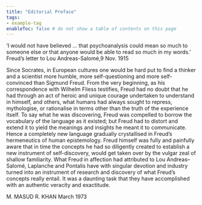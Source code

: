 ```yaml
---
title: "Editorial Preface"
tags:
- example-tag
enableToc: false # do not show a table of contents on this page
---
```


‘I would not have believed … that psychoanalysis could mean so much to someone else or that anyone would be able to read so much in my words.’
Freud’s letter to Lou Andreas-Salomé,9 Nov. 1915

Since Socrates, in European cultures one would be hard put to find a thinker and a scientist more humble, more self-questioning and more self-convinced than Sigmund Freud. From the very beginning, as his correspondence with Wilhelm Fliess testifies, Freud had no doubt that he had through an act of heroic and unique courage undertaken to understand in himself, and others, what humans had always sought to repress, mythologise, or rationalise in terms other than the truth of the experience itself. To say what he was discovering, Freud was compelled to borrow the vocabulary of the language as it existed; but Freud had to distort and extend it to yield the meanings and insights he meant it to communicate. Hence a completely new language gradually crystallised in Freud’s hermeneutics of human epistemology. Freud himself was fully and painfully aware that in time the concepts he had so diligently created to establish a new instrument of self-discovery, would get taken over by the vulgar zeal of shallow familiarity.
What Freud in affection had attributed to Lou Andreas–Salomé, Laplanche and Pontalis have with singular devotion and industry turned into an instrument of research and discovery of what Freud’s concepts really entail. It was a daunting task that they have accomplished with an authentic veracity and exactitude.

M. MASUD R. KHAN
March 1973